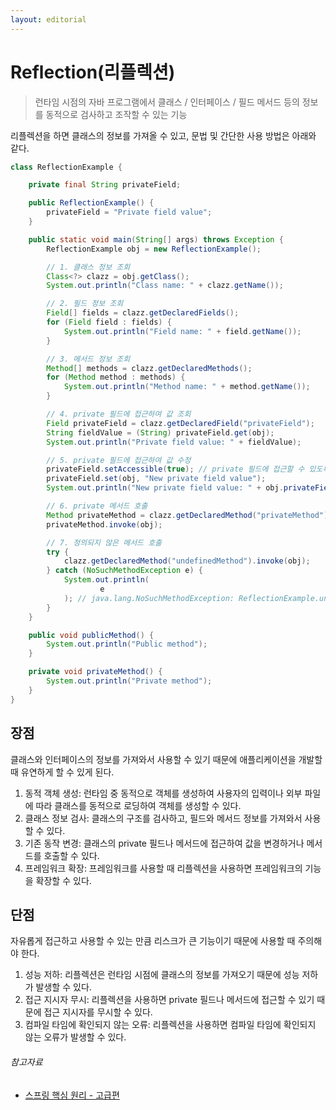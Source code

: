```yaml
---
layout: editorial
---
```


# Reflection(리플렉션)

> 런타임 시점의 자바 프로그램에서 클래스 / 인터페이스 / 필드 메서드 등의 정보를 동적으로 검사하고 조작할 수 있는 기능

리플렉션을 하면 클래스의 정보를 가져올 수 있고, 문법 및 간단한 사용 방법은 아래와 같다.

```java
class ReflectionExample {

    private final String privateField;

    public ReflectionExample() {
        privateField = "Private field value";
    }

    public static void main(String[] args) throws Exception {
        ReflectionExample obj = new ReflectionExample();

        // 1. 클래스 정보 조회
        Class<?> clazz = obj.getClass();
        System.out.println("Class name: " + clazz.getName());

        // 2. 필드 정보 조회
        Field[] fields = clazz.getDeclaredFields();
        for (Field field : fields) {
            System.out.println("Field name: " + field.getName());
        }

        // 3. 메서드 정보 조회
        Method[] methods = clazz.getDeclaredMethods();
        for (Method method : methods) {
            System.out.println("Method name: " + method.getName());
        }

        // 4. private 필드에 접근하여 값 조회
        Field privateField = clazz.getDeclaredField("privateField");
        String fieldValue = (String) privateField.get(obj);
        System.out.println("Private field value: " + fieldValue);

        // 5. private 필드에 접근하여 값 수정
        privateField.setAccessible(true); // private 필드에 접근할 수 있도록 설정
        privateField.set(obj, "New private field value");
        System.out.println("New private field value: " + obj.privateField);

        // 6. private 메서드 호출
        Method privateMethod = clazz.getDeclaredMethod("privateMethod");
        privateMethod.invoke(obj);

        // 7. 정의되지 않은 메서드 호출
        try {
            clazz.getDeclaredMethod("undefinedMethod").invoke(obj);
        } catch (NoSuchMethodException e) {
            System.out.println(
                    e
            ); // java.lang.NoSuchMethodException: ReflectionExample.undefinedMethod()
        }
    }

    public void publicMethod() {
        System.out.println("Public method");
    }

    private void privateMethod() {
        System.out.println("Private method");
    }
}
```

## 장점

클래스와 인터페이스의 정보를 가져와서 사용할 수 있기 때문에 애플리케이션을 개발할 때 유연하게 할 수 있게 된다.

1. 동적 객체 생성: 런타임 중 동적으로 객체를 생성하여 사용자의 입력이나 외부 파일에 따라 클래스를 동적으로 로딩하여 객체를 생성할 수 있다.
2. 클래스 정보 검사: 클래스의 구조를 검사하고, 필드와 메서드 정보를 가져와서 사용할 수 있다.
3. 기존 동작 변경: 클래스의 private 필드나 메서드에 접근하여 값을 변경하거나 메서드를 호출할 수 있다.
4. 프레임워크 확장: 프레임워크를 사용할 때 리플렉션을 사용하면 프레임워크의 기능을 확장할 수 있다.

## 단점

자유롭게 접근하고 사용할 수 있는 만큼 리스크가 큰 기능이기 때문에 사용할 때 주의해야 한다.

1. 성능 저하: 리플렉션은 런타임 시점에 클래스의 정보를 가져오기 때문에 성능 저하가 발생할 수 있다.
2. 접근 지시자 무시: 리플렉션을 사용하면 private 필드나 메서드에 접근할 수 있기 때문에 접근 지시자를 무시할 수 있다.
3. 컴파일 타임에 확인되지 않는 오류: 리플렉션을 사용하면 컴파일 타임에 확인되지 않는 오류가 발생할 수 있다.

###### 참고자료

- [스프링 핵심 원리 - 고급편](https://www.inflearn.com/course/스프링-핵심-원리-고급편)
